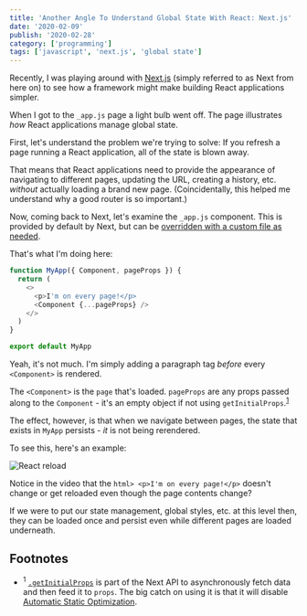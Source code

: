 ```yaml
---
title: 'Another Angle To Understand Global State With React: Next.js'
date: '2020-02-09'
publish: '2020-02-28'
category: ['programming']
tags: ['javascript', 'next.js', 'global state']
---
```


Recently, I was playing around with [Next.js](https://nextjs.org/) (simply referred to as Next from here on) to see how a framework might make building React applications simpler.

When I got to the `_app.js` page a light bulb went off. The page illustrates _how_ React applications manage global state.

First, let's understand the problem we're trying to solve: If you refresh a page running a React application, all of the state is blown away.

That means that React applications need to provide the appearance of navigating to different pages, updating the URL, creating a history, etc. _without_ actually loading a brand new page. (Coincidentally, this helped me understand why a good router is so important.)

Now, coming back to Next, let's examine the `_app.js` component. This is provided by default by Next, but can be [overridden with a custom file as needed](https://nextjs.org/docs/advanced-features/custom-app).

That's what I'm doing here:

```javascript:title=pages/_app.js
function MyApp({ Component, pageProps }) {
  return (
    <>
      <p>I'm on every page!</p>
      <Component {...pageProps} />
    </>
  )
}

export default MyApp
```

Yeah, it's not much. I'm simply adding a paragraph tag _before_ every `<Component>` is rendered.

The `<Component>` is the `page` that's loaded. `pageProps` are any props passed along to the `Component` - it's an empty object if not using `getInitialProps`.<sup>[1](#foototes)</sup><a id="fn1"></a>

The effect, however, is that when we navigate between pages, the state that exists in `MyApp` persists - _it_ is not being rerendered.

To see this, here's an example:

![React reload](https://media.giphy.com/media/gfkM9D5o7pjHUTjhdC/giphy.gif)

Notice in the video that the `html> <p>I'm on every page!</p>` doesn't change or get reloaded even though the page contents change?

If we were to put our state management, global styles, etc. at this level then, they can be loaded once and persist even while different pages are loaded underneath.

## Footnotes

- <sup>1</sup> [`.getInitialProps`](https://nextjs.org/docs/api-reference/data-fetching/getInitialProps) is part of the Next API to asynchronously fetch data and then feed it to `props`. The big catch on using it is that it will disable [Automatic Static Optimization](https://nextjs.org/docs/advanced-features/automatic-static-optimization).
